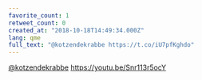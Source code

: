 ```yaml
---
favorite_count: 1
retweet_count: 0
created_at: "2018-10-18T14:49:34.000Z"
lang: qme
full_text: "@kotzendekrabbe https://t.co/iU7pfKghdo"
---
```


[@kotzendekrabbe](https://twitter.com/kotzendekrabbe)
<https://youtu.be/Snr113r5ocY>
